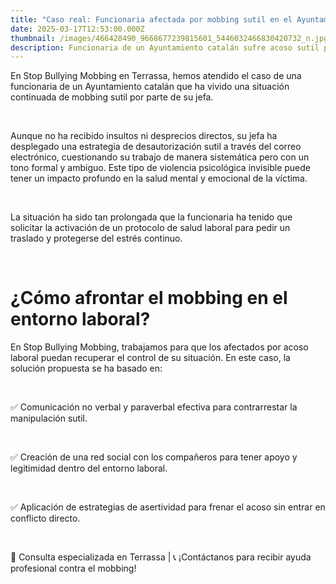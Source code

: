 ```yaml
---
title: "Caso real: Funcionaria afectada por mobbing sutil en el Ayuntamiento"
date: 2025-03-17T12:53:00.000Z
thumbnail: /images/466428490_9668677239815601_5446032466830420732_n.jpg
description: Funcionaria de un Ayuntamiento catalán sufre acoso sutil por parte de su jefa. Descubre cómo ha afrontado la situación con herramientas de comunicación y apoyo social.
---
```


En Stop Bullying Mobbing en Terrassa, hemos atendido el caso de una funcionaria de un Ayuntamiento catalán que ha vivido una situación continuada de mobbing sutil por parte de su jefa.

&nbsp;

Aunque no ha recibido insultos ni desprecios directos, su jefa ha desplegado una estrategia de desautorización sutil a través del correo electrónico, cuestionando su trabajo de manera sistemática pero con un tono formal y ambiguo. Este tipo de violencia psicológica invisible puede tener un impacto profundo en la salud mental y emocional de la víctima.

&nbsp;

La situación ha sido tan prolongada que la funcionaria ha tenido que solicitar la activación de un protocolo de salud laboral para pedir un traslado y protegerse del estrés continuo.

&nbsp;

# ¿Cómo afrontar el mobbing en el entorno laboral?  
En Stop Bullying Mobbing, trabajamos para que los afectados por acoso laboral puedan recuperar el control de su situación. En este caso, la solución propuesta se ha basado en:

&nbsp;

✅ Comunicación no verbal y paraverbal efectiva para contrarrestar la manipulación sutil.

&nbsp;

✅ Creación de una red social con los compañeros para tener apoyo y legitimidad dentro del entorno laboral.

&nbsp;

✅ Aplicación de estrategias de asertividad para frenar el acoso sin entrar en conflicto directo.

&nbsp;

📍 Consulta especializada en Terrassa | 📞 ¡Contáctanos para recibir ayuda profesional contra el mobbing!
